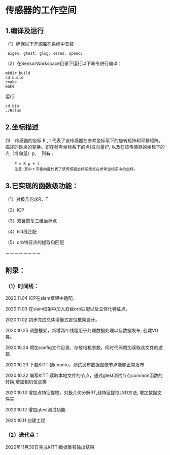 # 传感器的工作空间

 ## 1.编译及运行
（1）确保以下开源库在系统中安装
 ```` 
  eigen, gtest, glog, ceres, opencv
 ````

（2）在SensorWorkspace目录下运行以下命令进行编译：

````shell script
mkdir build
cd build
cmake ..
make
````
运行

````shell script
cd bin
./Hslam
````
  
 ## 2.坐标描述
(1)　传感器的坐标 R , t 代表了该传感器在参考坐标系下的旋转矩阵和平移矩阵，描述的是点的变换。即在参考坐标系下的点(或向量)P, 以及在该传感器的坐标下的点（或向量）p, 　则有：
````
	P = R p + t　 
    注意:其中ｔ平移向量代表了该传感器坐标系原点在参考坐标系中的坐标。
 ```` 
 
 ## 3.已实现的函数级功能：
 

 （1）对极几何求R，T
    
 （2）ICP
  
 （3）双目恢复三维坐标点
 
 （4）lsd线匹配
 
 （5）orb特征点的提取和匹配
 
 
 －－－－－－－－
 
 ## 附录：
 ### （1）时间线：
 
 2020.11.04 ICP在slam框架中适配。
 
 2020.11.03 在slam框架中加入双目orb匹配以及立体化特征点。
  
 2020.11.02 初步完成总体增量式定位框架设计。
  
 2020.10.25 调整框架，新增两个线程用于处理数据处理以及数据发布; 创建VO类。
  
 2020.10.24 增加config文件目录，存放相机参数，同时代码增加读取该文件的逻辑
 
 2020.10.23 下载KITTI到ubuntu，测试发布数据图像节点能够正常发布
 
 2020.10.22 编写KITTI读取本地文件的节点，通过gtest测试节点common函数的转换,增加相机信息类
 
 2020.10.13 增加点特征提取，对极几何分解RT,线特征提取LSD方法, 增加数据文件夹
 
 2020.10.12 增加gtest测试功能
  
 2020.10.11 创建工程
 
 ### （2）迭代点：
 
 2020年11月30日完成KITTI数据集有输出结果
 
